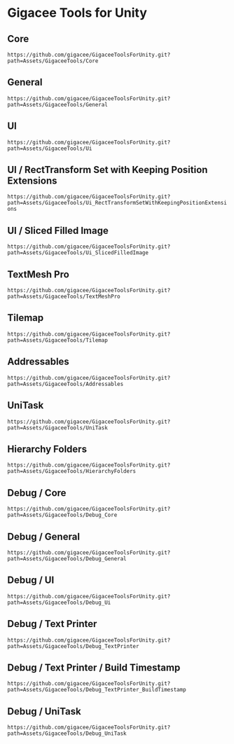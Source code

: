 # Gigacee Tools for Unity

## Core

`https://github.com/gigacee/GigaceeToolsForUnity.git?path=Assets/GigaceeTools/Core`

## General

`https://github.com/gigacee/GigaceeToolsForUnity.git?path=Assets/GigaceeTools/General`

## UI

`https://github.com/gigacee/GigaceeToolsForUnity.git?path=Assets/GigaceeTools/Ui`

## UI / RectTransform Set with Keeping Position Extensions

`https://github.com/gigacee/GigaceeToolsForUnity.git?path=Assets/GigaceeTools/Ui_RectTransformSetWithKeepingPositionExtensions`

## UI / Sliced Filled Image

`https://github.com/gigacee/GigaceeToolsForUnity.git?path=Assets/GigaceeTools/Ui_SlicedFilledImage`

## TextMesh Pro

`https://github.com/gigacee/GigaceeToolsForUnity.git?path=Assets/GigaceeTools/TextMeshPro`

## Tilemap

`https://github.com/gigacee/GigaceeToolsForUnity.git?path=Assets/GigaceeTools/Tilemap`

## Addressables

`https://github.com/gigacee/GigaceeToolsForUnity.git?path=Assets/GigaceeTools/Addressables`

## UniTask

`https://github.com/gigacee/GigaceeToolsForUnity.git?path=Assets/GigaceeTools/UniTask`

## Hierarchy Folders

`https://github.com/gigacee/GigaceeToolsForUnity.git?path=Assets/GigaceeTools/HierarchyFolders`

## Debug / Core

`https://github.com/gigacee/GigaceeToolsForUnity.git?path=Assets/GigaceeTools/Debug_Core`

## Debug / General

`https://github.com/gigacee/GigaceeToolsForUnity.git?path=Assets/GigaceeTools/Debug_General`

## Debug / UI

`https://github.com/gigacee/GigaceeToolsForUnity.git?path=Assets/GigaceeTools/Debug_Ui`

## Debug / Text Printer

`https://github.com/gigacee/GigaceeToolsForUnity.git?path=Assets/GigaceeTools/Debug_TextPrinter`

## Debug / Text Printer / Build Timestamp

`https://github.com/gigacee/GigaceeToolsForUnity.git?path=Assets/GigaceeTools/Debug_TextPrinter_BuildTimestamp`

## Debug / UniTask

`https://github.com/gigacee/GigaceeToolsForUnity.git?path=Assets/GigaceeTools/Debug_UniTask`
